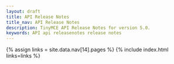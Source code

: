 ```yaml
---
layout: draft
title: API Release Notes
title_nav: API Release Notes
description: TinyMCE API Release Notes for version 5.0.
keywords: API api releasenotes release notes
---
```


{% assign links = site.data.nav[14].pages %}
{% include index.html links=links %}